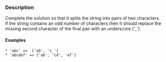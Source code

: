 ### Description
Complete the solution so that it splits the string into pairs of two characters. If the string contains an odd number of characters then it should replace the missing second character of the final pair with an underscore ('_').

#### Examples
```
* 'abc' =>  ['ab', 'c_']
* 'abcdef' => ['ab', 'cd', 'ef']
```
